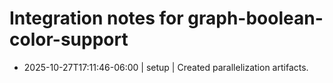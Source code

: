 # Integration notes for graph-boolean-color-support
- 2025-10-27T17:11:46-06:00 | setup | Created parallelization artifacts.

